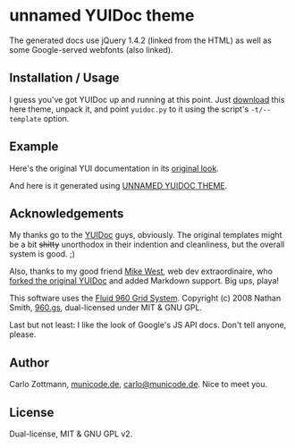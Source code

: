 # unnamed YUIDoc theme


The generated docs use jQuery 1.4.2 (linked from the HTML) as well as some
Google-served webfonts (also linked).

## Installation / Usage

I guess you've got YUIDoc up and running at this point. Just [download](#)
this here theme, unpack it, and point `yuidoc.py` to it using the script's
`-t/--template` option.


## Example

Here's the original YUI documentation in its [original look](http://developer.yahoo.com/yui/docs/index.html).

And here is it generated using [UNNAMED YUIDOC THEME](#).


## Acknowledgements

My thanks go to the [YUIDoc](http://developer.yahoo.com/yui/yuidoc/) guys,
obviously. The original templates might be a bit <del>shitty</del> unorthodox
in their indention and cleanliness, but the overall system is good.  ;)

Also, thanks to my good friend [Mike West](http://mikewest.org/), web dev
extraordinaire, who [forked the original
YUIDoc](http://github.com/mikewest/yuidoc) and added Markdown support. Big
ups, playa!

This software uses the [Fluid 960 Grid System](http://960.gs/). Copyright (c)
2008 Nathan Smith, [960.gs](http://960.gs/), dual-licensed under MIT & GNU
GPL.

Last but not least: I like the look of Google's JS API docs. Don't tell
anyone, please.


## Author

Carlo Zottmann, [municode.de](http://municode.de/), carlo@municode.de.  Nice
to meet you.


## License

Dual-license, MIT & GNU GPL v2.

